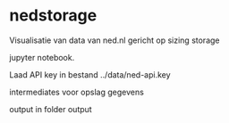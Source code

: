 # nedstorage
Visualisatie van data van ned.nl
gericht op sizing storage

jupyter notebook.

Laad API key in bestand ../data/ned-api.key

intermediates voor opslag gegevens

output in folder output



